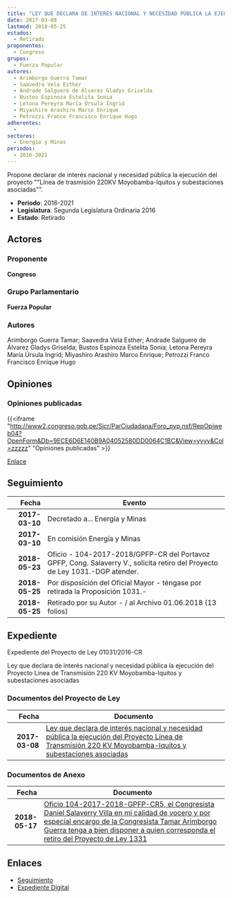 ```yaml
---
title: "LEY QUE DECLARA DE INTERÉS NACIONAL Y NECESIDAD PÚBLICA LA EJECUCIÓN DEL PROYECTO LÍNEA DE TRANSMISIÓN 220KV MOYOBAMBA-IQUITOS Y SUBESTACIONES ASOCIADAS"
date: 2017-03-08
lastmod: 2018-05-25
estados: 
  - Retirado
proponentes: 
  - Congreso
grupos: 
  - Fuerza Popular
autores: 
  - Arimborgo Guerra Tamar
  - Saavedra Vela Esther
  - Andrade Salguero de Álvarez Gladys Griselda
  - Bustos Espinoza Estelita Sonia
  - Letona Pereyra María Úrsula Ingrid
  - Miyashiro Arashiro Marco Enrique
  - Petrozzi Franco Francisco Enrique Hugo
adherentes: 
  - 
sectores: 
  - Energía y Minas
periodos: 
  - 2016-2021
---
```


Propone declarar de interés nacional y necesidad pública la ejecución del proyecto ""Línea de trasmisión 220KV Moyobamba-Iquitos y subestaciones asociadas"".

- **Periodo**: 2016-2021
- **Legislatura**: Segunda Legislatura Ordinaria 2016
- **Estado**: Retirado

## Actores

### Proponente

**Congreso**

### Grupo Parlamentario

**Fuerza Popular**

### Autores

Arimborgo Guerra Tamar; Saavedra Vela Esther; Andrade Salguero de Álvarez Gladys Griselda; Bustos Espinoza Estelita Sonia; Letona Pereyra María Úrsula Ingrid; Miyashiro Arashiro Marco Enrique; Petrozzi Franco Francisco Enrique Hugo


## Opiniones

### Opiniones publicadas

{{<iframe "http://www2.congreso.gob.pe/Sicr/ParCiudadana/Foro_pvp.nsf/RepOpiweb04?OpenForm&Db=9ECE6D6E140B9A04052580DD0064C1BC&View=yyyy&Col=zzzzz" "Opiniones publicadas" >}}

[Enlace](http://www2.congreso.gob.pe/Sicr/ParCiudadana/Foro_pvp.nsf/RepOpiweb04?OpenForm&Db=9ECE6D6E140B9A04052580DD0064C1BC&View=yyyy&Col=zzzzz)

## Seguimiento

| Fecha | Evento |
|------:|--------|
| **2017-03-10** | Decretado a... Energía y Minas|
| **2017-03-10** | En comisión Energía y Minas|
| **2018-05-23** | Oficio - 104-2017-2018/GPFP-CR del Portavoz GPFP, Cong. Salaverry V., solicita retiro del Proyecto de Ley 1031.-DGP atender.|
| **2018-05-25** | Por disposición del Oficial Mayor - téngase por retirada la Proposición 1031.-|
| **2018-05-25** | Retirado por su Autor - / al Archivo 01.06.2018 (13 folios)|


## Expediente

Expediente del Proyecto de Ley 01031/2016-CR

Ley que declara de interés nacional y necesidad pública la ejecución del Proyecto Línea de Transmisión 220 KV Moyobamba-Iquitos y subestaciones asociadas


### Documentos del Proyecto de Ley

| Fecha | Documento |
|------:|--------|
| **2017-03-08** | [Ley que declara de interés nacional y necesidad pública la ejecución del Proyecto Línea de Transmisión 220 KV Moyobamba-Iquitos y subestaciones asociadas](http://www.leyes.congreso.gob.pe/Documentos/2016_2021/Proyectos_de_Ley_y_de_Resoluciones_Legislativas/PL0103120170308.PDF) |

### Documentos de Anexo

| Fecha | Documento |
|------:|--------|
| **2018-05-17** | [Oficio 104-2017-2018-GPFP-CR5, el Congresista Daniel Salaverry Villa en mi calidad de vocero y por especial encargo de la Congresista Tamar Arimborgo Guerra tenga a bien disponer a quien corresponda el retiro del Proyecto de Ley 1331](http://www.leyes.congreso.gob.pe/Documentos/2016_2021/Retiro_de_Proyecto/OFICIO-104-2017-2018-GPFP-CR.pdf) |

## Enlaces 

- [Seguimiento](http://www2.congreso.gob.pehttp://www2.congreso.gob.pe/Sicr/TraDocEstProc/CLProLey2016.nsf/f7fff46988ca05b1052578e100829cc7/64ac7588eec69691052580dd0063dbd1?OpenDocument)
- [Expediente Digital](http://www2.congreso.gob.pehttp://www2.congreso.gob.pe/Sicr/TraDocEstProc/CLProLey2016.nsf/f7fff46988ca05b1052578e100829cc7/64ac7588eec69691052580dd0063dbd1?OpenDocument&Click=05257FB7005EB655.eb71d0cf91d8294e05256cdf006b5706/$Body/0.1C6C)
